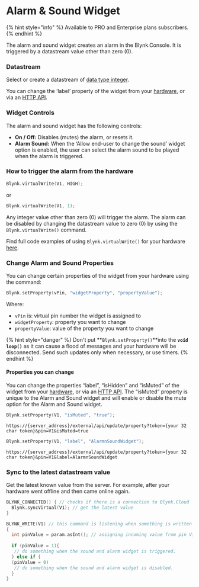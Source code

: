 # Alarm & Sound Widget

{% hint style="info" %}
Available to PRO and Enterprise plans subscribers.
{% endhint %}

The alarm and sound widget creates an alarm in the Blynk.Console. It is triggered by a datastream value other than zero (0). &#x20;

### Datastream

Select or create a datastream of [data type integer](../templates/datastreams/datastreams-common-settings/data-type.md).&#x20;

You can change the ‘label’ property of the widget from your [hardware](../../blynk.edgent-firmware-api/widget-properties.md), or via an [HTTP API](../../blynk.cloud/device-https-api/update-property.md).  &#x20;

### Widget Controls

The alarm and sound widget has the following controls:

* **On / Off:** Disables (mutes) the alarm, or resets it. &#x20;
* **Alarm Sound:**  When the ‘Allow end-user to change the sound’ widget option is enabled, the user can select the alarm sound to be played when the alarm is triggered.&#x20;

### How to trigger the alarm from the hardware

```cpp
Blynk.virtualWrite(V1, HIGH);
```

or

```cpp
Blynk.virtualWrite(V1, 1);
```

Any integer value other than zero (0) will trigger the alarm.  The alarm can be disabled by changing the datastream value to zero (0) by using the `Blynk.virtualWrite()` command.&#x20;

Find full code examples of using `Blynk.virtualWrite()` for your hardware [here](https://examples.blynk.cc/?board=ESP32\&shield=ESP32%20WiFi\&example=GettingStarted%2FGetData).

### Change Alarm and Sound Properties

You can change certain properties of the widget from your hardware using the command:&#x20;

```cpp
Blynk.setProperty(vPin, "widgetProperty", "propertyValue"); 
```

Where:&#x20;

* `vPin` is: virtual pin number the widget is assigned to
* `widgetProperty`: property you want to change
* `propertyValue`: value of the property you want to change

{% hint style="danger" %}
Don't put **`Blynk.setProperty()`**into the **`void loop()`** as it can cause a flood of messages and your hardware will be disconnected. Send such updates only when necessary, or use timers.
{% endhint %}

#### Properties you can change

You can change the properties “label”, “isHidden” and “isMuted” of the widget from your [hardware](../../blynk.edgent-firmware-api/widget-properties.md), or via an [HTTP API](../../blynk.cloud/device-https-api/update-property.md). The “isMuted” property is unique to the Alarm and Sound widget and will enable or disable the mute option for the Alarm and Sound widget.&#x20;

```cpp
Blynk.setProperty(V1, "isMuted", "true");
```

```
https://{server_address}/external/api/update/property?token={your 32 char token}&pin=V1&isMuted=true
```

```cpp
Blynk.setProperty(V1, "label", "AlarmnSoundWidget");
```

```
https://{server_address}/external/api/update/property?token={your 32 char token}&pin=V1&label=AlarmnSoundWidget
```

### Sync to the latest datastream value

Get the latest known value from the server. For example, after your hardware went offline and then came online again.

```cpp
BLYNK_CONNECTED() { // checks if there is a connection to Blynk.Cloud  
  Blynk.syncVirtual(V1); // get the latest value
}
```

```cpp
BLYNK_WRITE(V1) // this command is listening when something is written to V1
{
  int pinValue = param.asInt(); // assigning incoming value from pin V1 to a variable
  
  if (pinValue = 1){
   // do something when the sound and alarm widget is triggered.
  } else if {
  (pinValue = 0)
   // do something when the sound and alarm widget is disabled.
  }
}
```
